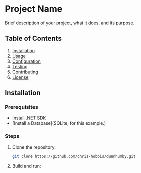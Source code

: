 # Project Name

Brief description of your project, what it does, and its purpose.

## Table of Contents
1. [Installation](#installation)
2. [Usage](#usage)
3. [Configuration](#configuration)
4. [Testing](#testing)
5. [Contributing](#contributing)
6. [License](#license)

## Installation

### Prerequisites
- [Install .NET SDK](https://dotnet.microsoft.com/download)
- [Install a Database](SQLite, for this example.)

### Steps
1. Clone the repository:
   ```bash
   git clone https://github.com/chris-hobbis/dunnhumby.git
1. Build and run:
   ```bash   
